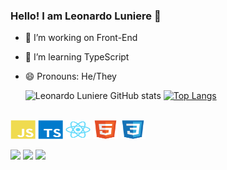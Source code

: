 ### Hello! I am Leonardo Luniere  👋

- 🔭 I’m working on Front-End
- 🌱 I’m learning TypeScript 
- 😄 Pronouns: He/They
  
  ![Leonardo Luniere GitHub stats](https://github-readme-stats.vercel.app/api?username=LeonardoLuniere&show_icons=true&theme=react&count_private=true)
  [![Top Langs](https://github-readme-stats.vercel.app/api/top-langs/?username=LeonardoLuniere&layout=donut-vertical)](https://github.com/anuraghazra/github-readme-stats)
  
<div style="display: inline_block"><br>
  <img align="center" alt="Rafa-Js" height="30" width="40" src="https://raw.githubusercontent.com/devicons/devicon/master/icons/javascript/javascript-plain.svg">
  <img align="center" alt="Rafa-Ts" height="30" width="40" src="https://raw.githubusercontent.com/devicons/devicon/master/icons/typescript/typescript-plain.svg">
  <img align="center" alt="Rafa-React" height="30" width="40" src="https://raw.githubusercontent.com/devicons/devicon/master/icons/react/react-original.svg">
  <img align="center" alt="Rafa-HTML" height="30" width="40" src="https://raw.githubusercontent.com/devicons/devicon/master/icons/html5/html5-original.svg">
  <img align="center" alt="Rafa-CSS" height="30" width="40" src="https://raw.githubusercontent.com/devicons/devicon/master/icons/css3/css3-original.svg">
</div>

<div> <br>
  <a href = "leonardoluni@gmail.com"><img src="https://img.shields.io/badge/WhatsApp-25D366?style=for-the-badge&logo=whatsapp&logoColor=white target="_blank"></a>
  <a href = "leonardoluni@gmail.com"><img src="https://img.shields.io/badge/-Gmail-%23333?style=for-the-badge&logo=gmail&logoColor=white" target="_blank"></a>
  <a href="(https://www.linkedin.com/in/leonardoluniere/)" target="_blank"><img src="https://img.shields.io/badge/-LinkedIn-%230077B5?style=for-the-badge&logo=linkedin&logoColor=white" target="_blank"></a>
</div>

